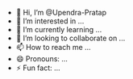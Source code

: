 - 👋 Hi, I’m @Upendra-Pratap
- 👀 I’m interested in ...
- 🌱 I’m currently learning ...
- 💞️ I’m looking to collaborate on ...
- 📫 How to reach me ...
- 😄 Pronouns: ...
- ⚡ Fun fact: ...

<!---
Upendra-Pratap/Upendra-Pratap is a ✨ special ✨ repository because its `README.md` (this file) appears on your GitHub profile.
You can click the Preview link to take a look at your changes.
--->
